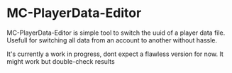 # MC-PlayerData-Editor
 MC-PlayerData-Editor is simple tool to switch the uuid of a player data file. Usefull for switching all data from an account to another without hassle.

 It's currently a work in progress, dont expect a flawless version for now. It might work but double-check results
